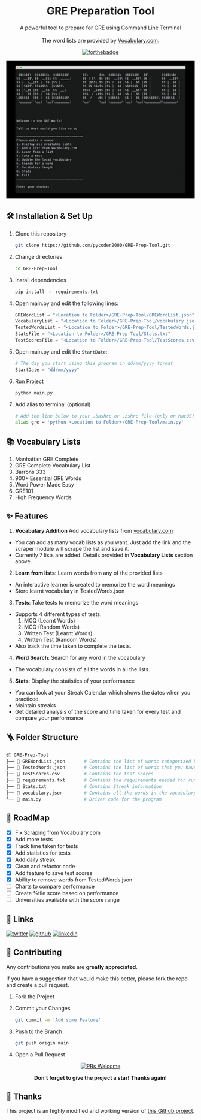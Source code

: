 <h1 align="center">
  GRE Preparation Tool
</h1>

<p align="center">
  A powerful tool to prepare for GRE using Command Line Terminal<br><br>
  The word lists are provided by <a href="https://www.vocabulary.com/lists/">Vocabulary.com</a>.
</p>

<div align="center">

[![forthebadge](https://forthebadge.com/images/badges/made-with-python.svg)](https://forthebadge.com)

</div>

![Demo](https://github.com/pycoder2000/GRE-Prep-Tool/blob/main/Demo.png?raw=True)

## 🛠 Installation & Set Up

1. Clone this repository

    ```sh
    git clone https://github.com/pycoder2000/GRE-Prep-Tool.git
    ```

2. Change directories

    ```sh
    cd GRE-Prep-Tool
    ```

3. Install dependencies

    ```sh
    pip install -r requirements.txt
    ```

4. Open main.py and edit the following lines:

    ```python
    GREWordList = "<Location to Folder>/GRE-Prep-Tool/GREWordList.json"
    VocabularyList = "<Location to Folder>/GRE-Prep-Tool/vocabulary.json"
    TestedWordsList = "<Location to Folder>/GRE-Prep-Tool/TestedWords.json"
    StatsFile = "<Location to Folder>/GRE-Prep-Tool/Stats.txt"
    TestScoresFile = "<Location to Folder>/GRE-Prep-Tool/TestScores.csv"
    ```

5. Open main.py and edit the `StartDate`:

    ```python
    # The day you start using this program in dd/mm/yyyy format
    StartDate = "dd/mm/yyyy"
    ```

6. Run Project

    ```sh
    python main.py
    ```

7. Add alias to terminal (optional)

   ```sh
   # Add the line below to your .bashrc or .zshrc file (only on MacOS)
   alias gre = 'python <Location to Folder>/GRE-Prep-Tool/main.py'
   ```

## 📚 Vocabulary Lists

1. Manhattan GRE Complete
2. GRE Complete Vocabulary List
3. Barrons 333
4. 900+ Essential GRE Words
5. Word Power Made Easy
6. GRE101
7. High Frequency Words

## ✨ Features

1. **Vocabulary Addition** Add vocabulary lists from [vocabulary.com](vocabulary.com)
  - You can add as many vocab lists as you want. Just add the link and the scraper module will scrape the list and save it.
  - Currently 7 lists are added. Details provided in **Vocabulary Lists** section above.

2. **Learn from lists**: Learn words from any of the provided lists
  - An interactive learner is created to memorize the word meanings  
  - Store learnt vocabulary in TestedWords.json

3. **Tests**: Take tests to memorize the word meanings
  - Supports 4 different types of tests:
   	1. MCQ (Learnt Words)
   	2. MCQ (Random Words)
   	3. Written Test (Learnt Words)
   	4. Written Test (Random Words)
  - Also track the time taken to complete the tests.

4. **Word Search**: Search for any word in the vocabulary
  - The vocabulary consists of all the words in all the lists.

5. **Stats**: Display the statistics of your performance
  - You can look at your Streak Calendar which shows the dates when you practiced.
  - Maintain streaks
  - Get detailed analysis of the score and time taken for every test and compare your performance

## 🪜 Folder Structure

```bash
📦 GRE-Prep-Tool
├── 📝 GREWordList.json       # Contains the list of words categorized by their list names
├── 📝 TestedWords.json       # Contains the list of words that you have learnt
├── 📝 TestScores.csv         # Contains the test scores
├── 📝 requirements.txt       # Contains the requirements needed for running this project
├── 📝 Stats.txt              # Contains Streak information
├── 📝 vocabulary.json        # Contains all the words in the vocabulary
└── 📝 main.py                # Driver code for the program
```

## 📍 RoadMap
- [x] Fix Scraping from Vocabulary.com
- [x] Add more tests
- [x] Track time taken for tests
- [x] Add statistics for tests
- [x] Add daily streak
- [x] Clean and refactor code
- [x] Add feature to save test scores
- [x] Ability to remove words from TestedWords.json
- [ ] Charts to compare performance
- [ ] Create %tile score based on performance
- [ ] Universities available with the score range

## 🔗 Links

[![twitter](https://img.shields.io/badge/twitter-1DA1F2?style=for-the-badge&logo=twitter&logoColor=white)](https://twitter.com/lone_Musk) [![github](https://img.shields.io/badge/github-171515?style=for-the-badge&logo=github&logoColor=white)](https://github.com/pycoder2000) [![linkedin](https://img.shields.io/badge/linkedin-0A66C2?style=for-the-badge&logo=linkedin&logoColor=white)](https://www.linkedin.com/in/parth-desai-2bb1b0160/)

## 🍰 Contributing

Any contributions you make are **greatly appreciated**.

If you have a suggestion that would make this better, please fork the repo and create a pull request.

1. Fork the Project

2. Commit your Changes

   ```bash
   git commit -m 'Add some Feature'
   ```

3. Push to the Branch

   ```bash
   git push origin main
   ```

4. Open a Pull Request

<div align="center">

<a href="https://makeapullrequest.com" target="blank" >![PRs Welcome](https://img.shields.io/badge/PR-Welcome-brightgreen?style=for-the-badge)</a>

**Don't forget to give the project a star! Thanks again!**
</div>

## 🎉 Thanks

This project is an highly modified and working version of [this Github project](https://github.com/itsShnik/gre-preparation-tool).